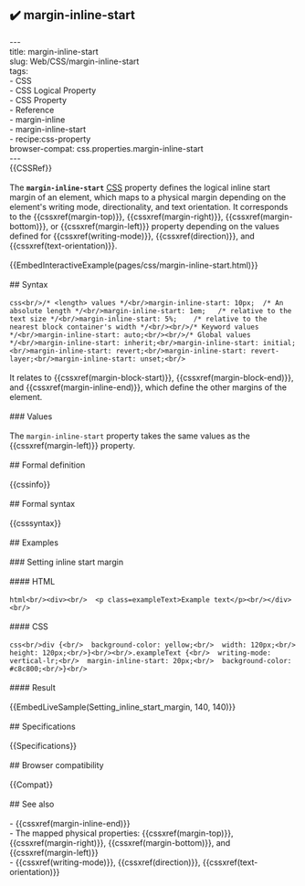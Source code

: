 ## ✔️ margin-inline-start 
 ---<br/>title: margin-inline-start<br/>slug: Web/CSS/margin-inline-start<br/>tags:<br/>  - CSS<br/>  - CSS Logical Property<br/>  - CSS Property<br/>  - Reference<br/>  - margin-inline<br/>  - margin-inline-start<br/>  - recipe:css-property<br/>browser-compat: css.properties.margin-inline-start<br/>---<br/>{{CSSRef}}<br/><br/>The **`margin-inline-start`** [CSS](/en-US/docs/Web/CSS) property defines the logical inline start margin of an element, which maps to a physical margin depending on the element's writing mode, directionality, and text orientation. It corresponds to the {{cssxref(margin-top)}}, {{cssxref(margin-right)}}, {{cssxref(margin-bottom)}}, or {{cssxref(margin-left)}} property depending on the values defined for {{cssxref(writing-mode)}}, {{cssxref(direction)}}, and {{cssxref(text-orientation)}}.<br/><br/>{{EmbedInteractiveExample(pages/css/margin-inline-start.html)}}<br/><br/>## Syntax<br/><br/>```css<br/>/* <length> values */<br/>margin-inline-start: 10px;  /* An absolute length */<br/>margin-inline-start: 1em;   /* relative to the text size */<br/>margin-inline-start: 5%;    /* relative to the nearest block container's width */<br/><br/>/* Keyword values */<br/>margin-inline-start: auto;<br/><br/>/* Global values */<br/>margin-inline-start: inherit;<br/>margin-inline-start: initial;<br/>margin-inline-start: revert;<br/>margin-inline-start: revert-layer;<br/>margin-inline-start: unset;<br/>```<br/><br/>It relates to {{cssxref(margin-block-start)}}, {{cssxref(margin-block-end)}}, and {{cssxref(margin-inline-end)}}, which define the other margins of the element.<br/><br/>### Values<br/><br/>The `margin-inline-start` property takes the same values as the {{cssxref(margin-left)}} property.<br/><br/>## Formal definition<br/><br/>{{cssinfo}}<br/><br/>## Formal syntax<br/><br/>{{csssyntax}}<br/><br/>## Examples<br/><br/>### Setting inline start margin<br/><br/>#### HTML<br/><br/>```html<br/><div><br/>  <p class=exampleText>Example text</p><br/></div><br/>```<br/><br/>#### CSS<br/><br/>```css<br/>div {<br/>  background-color: yellow;<br/>  width: 120px;<br/>  height: 120px;<br/>}<br/><br/>.exampleText {<br/>  writing-mode: vertical-lr;<br/>  margin-inline-start: 20px;<br/>  background-color: #c8c800;<br/>}<br/>```<br/><br/>#### Result<br/><br/>{{EmbedLiveSample(Setting_inline_start_margin, 140, 140)}}<br/><br/>## Specifications<br/><br/>{{Specifications}}<br/><br/>## Browser compatibility<br/><br/>{{Compat}}<br/><br/>## See also<br/><br/>- {{cssxref(margin-inline-end)}}<br/>- The mapped physical properties: {{cssxref(margin-top)}}, {{cssxref(margin-right)}}, {{cssxref(margin-bottom)}}, and {{cssxref(margin-left)}}<br/>- {{cssxref(writing-mode)}}, {{cssxref(direction)}}, {{cssxref(text-orientation)}}<br/>